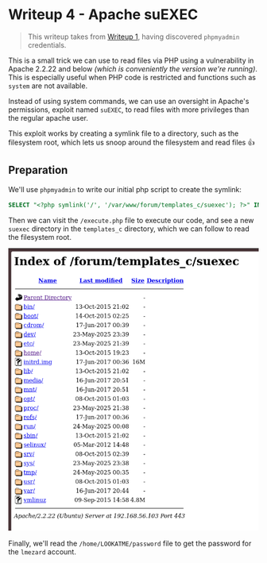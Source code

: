 # Writeup 4 - Apache suEXEC

> This writeup takes from [Writeup 1](../writeup1/README.md), having discovered `phpmyadmin` credentials.

This is a small trick we can use to read files via PHP using a vulnerability in Apache 2.2.22 and below *(which is conveniently the version we're running)*. This is especially useful when PHP code is restricted and functions such as `system` are not available.

Instead of using system commands, we can use an oversight in Apache's permissions, exploit named `suEXEC`, to read files with more privileges than the regular apache user.

This exploit works by creating a symlink file to a directory, such as the filesystem root, which lets us snoop around the filesystem and read files :+1:

## Preparation

We'll use `phpmyadmin` to write our initial php script to create the symlink:
```sql
SELECT "<?php symlink('/', '/var/www/forum/templates_c/suexec'); ?>" INTO OUTFILE '/var/www/forum/templates_c/execute.php'
```

Then we can visit the `/execute.php` file to execute our code, and see a new `suexec` directory in the `templates_c` directory, which we can follow to read the filesystem root.

[![Screenshot of inside the suexec directory symlink, allowing us to see the filesystem root](./screen-1.png)](./screen-1.png)

Finally, we'll read the `/home/LOOKATME/password` file to get the password for the `lmezard` account.
